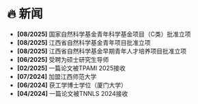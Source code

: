 # 🔥 新闻
- **[08/2025]** 国家自然科学基金青年科学基金项目（C类）批准立项
- **[08/2025]** 江西省自然科学基金青年项目批准立项
- **[08/2025]** 江西省自然科学基金早期青年人才培养项目批准立项
- **[06/2025]** 受聘为硕士研究生导师
- **[02/2025]** 一篇论文被TPAMI 2025接收
- **[07/2024]** 加盟江西师范大学
- **[06/2024]** 获工学博士学位（厦门大学）
- **[04/2024]** 一篇论文被TNNLS 2024接收
<!-- - **[07/2023]** 一篇论文被ICCV 2023接收 -->